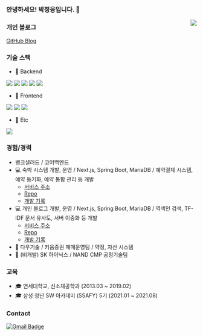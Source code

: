 ### 안녕하세요! 박정웅입니다. 👋
<img align='right' src="http://mazassumnida.wtf/api/v2/generate_badge?boj=toto9091">

### 개인 블로그
[GitHub Blog](https://parkjeongwoong.github.io/)

### 기술 스택
- 📘 Backend

<img src="https://img.shields.io/badge/Java-007396?style=flat-square&logo=Java&logoColor=white"/></a>
<img src="https://img.shields.io/badge/Spring-6cb33f?style=flat-square&logo=Spring&logoColor=white"/></a>
<img src="https://img.shields.io/badge/MySQL-e5ba1f?style=flat-square&logo=MySQL&logoColor=white"/></a>
<img src="https://img.shields.io/badge/Oracle-de1b1f?style=flat-square&logo=Oracle&logoColor=white"/></a>
<img src="https://img.shields.io/badge/C-a8b8cc?style=flat-square&logo=C&logoColor=white"/></a>

- 📕 Frontend

<img src="https://img.shields.io/badge/JavaScript-ffb13b?style=flat-square&logo=JavaScript&logoColor=white"/></a>
<img src="https://img.shields.io/badge/React-10c8ed?style=flat-square&logo=React&logoColor=white"/></a>
<img src="https://img.shields.io/badge/Next.js-000000?style=flat-square&logo=Next.js&logoColor=white"/></a>

- 📒 Etc

<img src="https://img.shields.io/badge/Git-e93104?style=flat-square&logo=Git&logoColor=white"/></a>


### 경험/경력
- 뱅크샐러드 / 코어백엔드
- 💻 숙박 시스템 개발, 운영 / Next.js, Spring Boot, MariaDB / 예약결제 시스템, 예약 동기화, 예약 통합 관리 등 개발
  - [서비스 주소](https://yeoyeo.kr)
  - [Repo](https://github.com/ParkJeongwoong/YeoYeo_Hanok_Server)
  - [개발 기록](https://dvlprjw.notion.site/4a867eb55db440e5a67b3cac160c75cd?pvs=4)
- 💻 개인 블로그 개발, 운영 / Next.js, Spring Boot, MariaDB / 역색인 검색, TF-IDF 문서 유사도, 서버 이중화 등 개발
  - [서비스 주소](https://parkjeongwoong.github.io)
  - [Repo](https://github.com/ParkJeongwoong/blog_server_main)
  - [개발 기록](https://dvlprjw.notion.site/FE-BE-e5100ee2b45540e29f4e0fc77af4878b?pvs=4)
- 🏢 다우기술 / 키움증권 매매운영팀 / 약정, 자산 시스템
- 🏢 (비개발) SK 하이닉스 / NAND CMP 공정기술팀


### 교육
- 🎓 연세대학교, 신소재공학과 (2013.03 ~ 2019.02)
- 🎓 삼성 청년 SW 아카데미 (SSAFY) 5기 (2021.01 ~ 2021.08)


### Contact
[![Gmail Badge](https://img.shields.io/badge/Gmail-D14836?style=flat&logo=Gmail&logoColor=white)](mailto:dvlprjw@gmail.com) 

<!--
**ParkJeongwoong/ParkJeongwoong** is a ✨ _special_ ✨ repository because its `README.md` (this file) appears on your GitHub profile.

Here are some ideas to get you started:

- 🔭 I’m currently working on ...
- 🌱 I’m currently learning ...
- 👯 I’m looking to collaborate on ...
- 🤔 I’m looking for help with ...
- 💬 Ask me about ...
- 📫 How to reach me: ...
- 😄 Pronouns: ...
- ⚡ Fun fact: ...
-->
